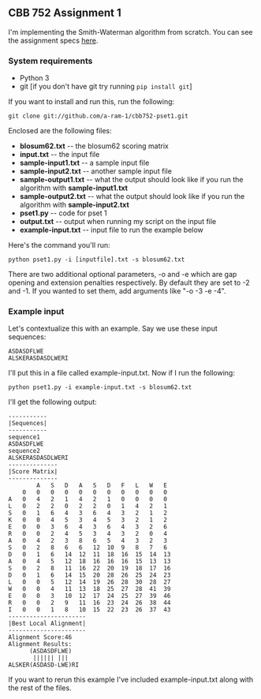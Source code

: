## CBB 752 Assignment 1

I'm implementing the Smith-Waterman algorithm from scratch. You can see the assignment specs [here](http://cbb752b21.gersteinlab.org/assignments). 

### System requirements

* Python 3
* git [if you don't have git try running ```pip install git```]


If you want to install and run this, run the following: 

```
git clone git://github.com/a-ram-1/cbb752-pset1.git
```

Enclosed are the following files: 

* **blosum62.txt** -- the blosum62 scoring matrix
* **input.txt** -- the input file
* **sample-input1.txt** -- a sample input file
* **sample-input2.txt** -- another sample input file
* **sample-output1.txt** -- what the output should look like if you run the algorithm with **sample-input1.txt**
* **sample-output2.txt** -- what the output should look like if you run the algorithm with **sample-input2.txt**
* **pset1.py** -- code for pset 1
* **output.txt** -- output when running my script on the input file
* **example-input.txt** -- input file to run the example below

Here's the command you'll run: 

```
python pset1.py -i [inputfile].txt -s blosum62.txt 
```

There are two additional optional parameters, -o and -e which are gap opening and extension penalties respectively. By default they are set to -2 and -1. If you wanted to set them, add arguments like "-o -3 -e -4".


### Example input 

Let's contextualize this with an example. Say we use these input sequences: 

```
ASDASDFLWE
ALSKERASDASDLWERI
```

I'll put this in a file called example-input.txt. Now if I run the following: 

```
python pset1.py -i example-input.txt -s blosum62.txt
```

I'll get the following output: 

```
-----------
|Sequences|
-----------
sequence1
ASDASDFLWE
sequence2
ALSKERASDASDLWERI
--------------
|Score Matrix|
--------------
		A	S	D	A	S	D	F	L	W	E	
	0	0	0	0	0	0	0	0	0	0	0	
A	0	4	2	1	4	2	1	0	0	0	0	
L	0	2	2	0	2	2	0	1	4	2	1	
S	0	1	6	4	3	6	4	3	2	1	2	
K	0	0	4	5	3	4	5	3	2	1	2	
E	0	0	3	6	4	3	6	4	3	2	6	
R	0	0	2	4	5	3	4	3	2	0	4	
A	0	4	2	3	8	6	5	4	3	2	3	
S	0	2	8	6	6	12	10	9	8	7	6	
D	0	1	6	14	12	11	18	16	15	14	13	
A	0	4	5	12	18	16	16	16	15	13	13	
S	0	2	8	11	16	22	20	19	18	17	16	
D	0	1	6	14	15	20	28	26	25	24	23	
L	0	0	5	12	14	19	26	28	30	28	27	
W	0	0	4	11	13	18	25	27	28	41	39	
E	0	0	3	10	12	17	24	25	27	39	46	
R	0	0	2	9	11	16	23	24	26	38	44	
I	0	0	1	8	10	15	22	23	26	37	43	
----------------------
|Best Local Alignment|
----------------------
Alignment Score:46
Alignment Results:
      (ASDASDFLWE)  
       |||||| |||   
ALSKER(ASDASD-LWE)RI

```

If you want to rerun this example I've included example-input.txt along with the rest of the files. 

